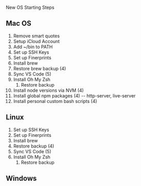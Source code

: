 New OS Starting Steps

## Mac OS

1. Remove smart quotes
2. Setup iCloud Account
3. Add ~/bin to PATH
4. Set up SSH Keys
5. Set up Finerprints
6. Install brew
7. Restore brew backup (4)
8. Sync VS Code (5)
9. Install Oh My Zsh
   1. Restore backup
10. Install node versions via NVM (4)
11. Install global npm packages (4) -- http-server, live-server
12. Install personal custom bash scripts (4)

## Linux

1. Set up SSH Keys
2. Set up Finerprints
3. Install brew
4. Restore backup (4)
5. Sync VS Code (5)
6. Install Oh My Zsh
   1. Restore backup

## Windows
